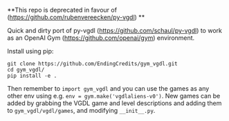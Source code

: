 **This repo is deprecated in favour of (https://github.com/rubenvereecken/py-vgdl) **

Quick and dirty port of py-vgdl (https://github.com/schaul/py-vgdl) to work as an OpenAI Gym (https://github.com/openai/gym) environment.

Install using pip:

```
git clone https://github.com/EndingCredits/gym_vgdl.git
cd gym_vgdl/
pip install -e .
```

Then remember to `import gym_vgdl` and you can use the games as any other env using e.g. `env = gym.make('vgdlaliens-v0')`. New games can be added by grabbing the VGDL game and level descriptions and adding them to `gym_vgdl/vgdl/games`, and modifying `__init__.py`.

